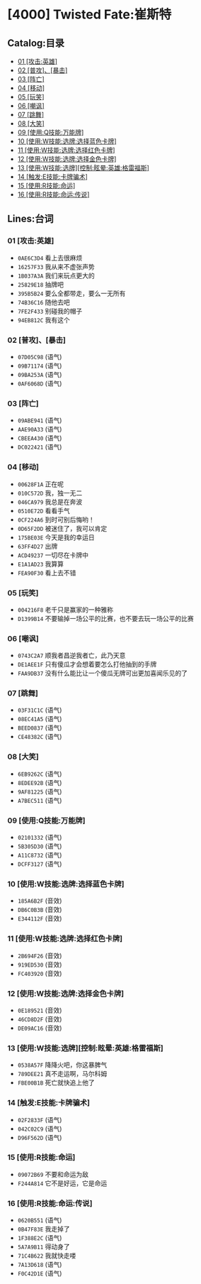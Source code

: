 # [4000] Twisted Fate:崔斯特
## Catalog:目录
* [01 [攻击:英雄]](#01-攻击英雄)
* [02 [普攻]、[暴击]](#02-普攻暴击)
* [03 [阵亡]](#03-阵亡)
* [04 [移动]](#04-移动)
* [05 [玩笑]](#05-玩笑)
* [06 [嘲讽]](#06-嘲讽)
* [07 [跳舞]](#07-跳舞)
* [08 [大笑]](#08-大笑)
* [09 [使用:Q技能:万能牌]](#09-使用Q技能万能牌)
* [10 [使用:W技能:选牌:选择蓝色卡牌]](#10-使用W技能选牌选择蓝色卡牌)
* [11 [使用:W技能:选牌:选择红色卡牌]](#11-使用W技能选牌选择红色卡牌)
* [12 [使用:W技能:选牌:选择金色卡牌]](#12-使用W技能选牌选择金色卡牌)
* [13 [使用:W技能:选牌][控制:眩晕:英雄:格雷福斯]](#13-使用W技能选牌控制眩晕英雄格雷福斯)
* [14 [触发:E技能:卡牌骗术]](#14-触发E技能卡牌骗术)
* [15 [使用:R技能:命运]](#15-使用R技能命运)
* [16 [使用:R技能:命运:传说]](#16-使用R技能命运传说)
## Lines:台词
### **01 [攻击:英雄]**
- `0AE6C3D4` 看上去很麻烦
- `16257F33` 我从来不虚张声势
- `1B037A3A` 我们来玩点更大的
- `25829E18` 抽牌吧
- `395B5B24` 要么全都带走，要么一无所有
- `74B36C16` 随他去吧
- `7FE2F433` 别碰我的帽子
- `94EB812C` 我有这个

### **02 [普攻]、[暴击]**
- `07D05C98` (语气)
- `09B71174` (语气)
- `09BA253A` (语气)
- `0AF6068D` (语气)

### **03 [阵亡]**
- `09ABE941` (语气)
- `AAE90A33` (语气)
- `CBEEA430` (语气)
- `DC022421` (语气)

### **04 [移动]**
- `00628F1A` 正在呢
- `010C572D` 我，独一无二
- `046CA979` 我总是在奔波
- `0510E72D` 看看手气
- `0CF224A6` 到时可别后悔哟！
- `0D65F2DD` 被迷住了，我可以肯定
- `175BE03E` 今天是我的幸运日
- `63FF4D27` 出牌
- `ACD49237` 一切尽在卡牌中
- `E1A1AD23` 我算算
- `FEA90F30` 看上去不错

### **05 [玩笑]**
- `004216F8` 老千只是赢家的一种雅称
- `D1399B14` 不要输掉一场公平的比赛，也不要去玩一场公平的比赛

### **06 [嘲讽]**
- `0743C2A7` 顺我者昌逆我者亡，此乃天意
- `DE1AEE1F` 只有傻瓜才会想着要怎么打他抽到的手牌
- `FAA9DB37` 没有什么能比让一个傻瓜无牌可出更加喜闻乐见的了

### **07 [跳舞]**
- `03F31C1C` (语气)
- `08EC41A5` (语气)
- `BEED0837` (语气)
- `CE48382C` (语气)

### **08 [大笑]**
- `6EB9262C` (语气)
- `8EDEE92B` (语气)
- `9AF81225` (语气)
- `A7BEC511` (语气)

### **09 [使用:Q技能:万能牌]**
- `02101332` (语气)
- `5B305D30` (语气)
- `A11C8732` (语气)
- `DCFF3127` (语气)

### **10 [使用:W技能:选牌:选择蓝色卡牌]**
- `185A6B2F` (音效)
- `DB6C0B3B` (音效)
- `E344112F` (音效)

### **11 [使用:W技能:选牌:选择红色卡牌]**
- `2B694F26` (音效)
- `919ED530` (音效)
- `FC403920` (音效)

### **12 [使用:W技能:选牌:选择金色卡牌]**
- `0E189521` (音效)
- `46CD8D2F` (音效)
- `DE09AC16` (音效)

### **13 [使用:W技能:选牌][控制:眩晕:英雄:格雷福斯]**
- `0538A57F` 降降火吧，你这暴脾气
- `789DEE21` 真不走运啊，马尔科姆
- `FBE00B1B` 死亡就快追上他了

### **14 [触发:E技能:卡牌骗术]**
- `02F2833F` (语气)
- `042C02C9` (语气)
- `D96F562D` (语气)

### **15 [使用:R技能:命运]**
- `09072B69` 不要和命运为敌
- `F244A814` 它不是好运，它是命运

### **16 [使用:R技能:命运:传说]**
- `0620B551` (语气)
- `0B47F83E` 我走掉了
- `1F388E2C` (语气)
- `5A7A9B11` 得动身了
- `71C4B622` 我就快走喽
- `7A13D618` (语气)
- `F0C42D1E` (语气)